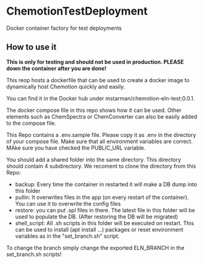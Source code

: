 # ChemotionTestDeployment
Docker container factory for test deployments


## How to use it

**This is only for testing and should not be used in production. PLEASE down the container after you are done!**

This reop hosts a dockerfile that can be used to create a docker image to dynamically host Chemotion quickly and easily. 

You can find it in the Docker hub under mstarman/chemotion-eln-test:0.0.1.

The docker compose file in this repo shows how it can be used. Other elements such as ChemSpectra or ChemConverter can also be easily added to the compose file. 

This Repo contains a .env.sample file. Please copy it as .env in the directory of your compose file. Make sure that all environment variables are correct. MAke sure you have checked the PUBLIC_URL variable.

You should add a shared folder into the same directory. This directory should contain 4 subdirectory. We recoment to clone the directory from this Repo:

- backup: Every time the container in restarted it will make a DB dump into this folder
- pullin: It overwrites files in the app (on every restart of the container). You can use it to overwrite the config files
- restore: you can put .spl files in there. The latest file in this folder will be used to populate the DB. (After restoring the DB will be migrated)
- shell_script: All .sh scripts in this folder will be executed on restart. This can be used to install (apt install ...) packages or reset environment variables as in the "set_branch.sh" script.  

To change the branch simply change the exported ELN_BRANCH in the set_branch.sh scripts!